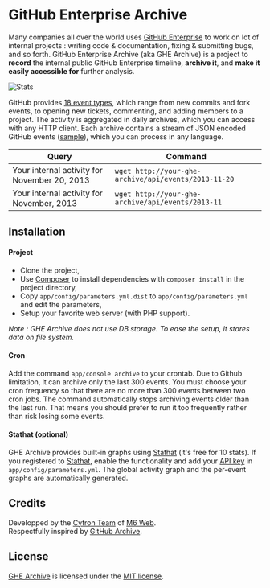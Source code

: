 # GitHub Enterprise Archive

Many companies all over the world uses [GitHub Enterprise](https://enterprise.github.com/) to work on lot of internal projects : writing code & documentation, fixing & submitting bugs, and so forth. GitHub Enterprise Archive (aka GHE Archive) is a project to **record** the internal public GitHub Enterprise timeline, **archive it**, and **make it easily accessible for** further analysis.

![Stats](http://www.stathat.com//graphs/46/9b/85986d698e40c33a8e60a3755fcc.png)

GitHub provides [18 event types](http://developer.github.com/v3/activity/events/types/), which range from new commits and fork events, to opening new tickets, commenting, and adding members to a project. The activity is aggregated in daily archives, which you can access with any HTTP client. Each archive contains a stream of JSON encoded GitHub events ([sample](https://gist.github.com/KuiKui/7583276)), which you can process in any language.

| Query | Command |
|--------|-------------|
| Your internal activity for November 20, 2013 | `wget http://your-ghe-archive/api/events/2013-11-20` |
| Your internal activity for November, 2013 | `wget http://your-ghe-archive/api/events/2013-11` |


## Installation

#### Project

* Clone the project,
* Use [Composer](http://getcomposer.org/) to install dependencies with `composer install` in the project directory,
* Copy `app/config/parameters.yml.dist` to `app/config/parameters.yml` and edit the parameters,
* Setup your favorite web server (with PHP support).

*Note : GHE Archive does not use DB storage. To ease the setup, it stores data on file system.*

#### Cron

Add the command `app/console archive` to your crontab. Due to Github limitation, it can archive only the last 300 events. You must choose your cron frequency so that there are no more than 300 events between two cron jobs. The command automatically stops archiving events older than the last run. That means you should prefer to run it too frequently rather than risk losing some events.

#### Stathat (optional)

GHE Archive provides built-in graphs using [Stathat](http://www.stathat.com/) (it's free for 10 stats). If you registered to [Stathat](http://www.stathat.com/), enable the functionality and add your [API key](https://www.stathat.com/settings#ez-api) in `app/config/parameters.yml`. The global activity graph and the per-event graphs are automatically generated.

## Credits

Developped by the [Cytron Team](http://cytron.fr/) of [M6 Web](http://tech.m6web.fr/).  
Respectfully inspired by [GitHub Archive](http://www.githubarchive.org/).

## License

[GHE Archive](https://github.com/M6Web/GitHubEnterpriseArchive) is licensed under the [MIT license](LICENSE).
